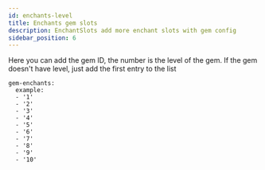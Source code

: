 ```yaml
---
id: enchants-level
title: Enchants gem slots
description: EnchantSlots add more enchant slots with gem config
sidebar_position: 6
---
```


Here you can add the gem ID, the number is the level of the gem. If the gem doesn't have level, just add the first entry to the list

```
gem-enchants:
  example:
  - '1'
  - '2'
  - '3'
  - '4'
  - '5'
  - '6'
  - '7'
  - '8'
  - '9'
  - '10'
```